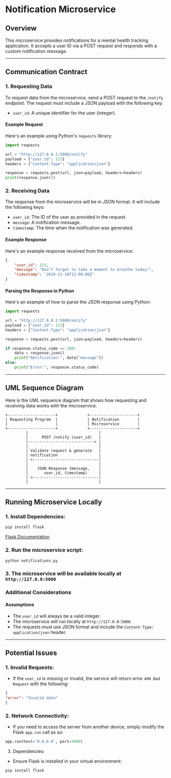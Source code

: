 # Notification Microservice

## Overview
This microservice provides notifications for a mental health tracking application. It accepts a user ID via a POST request and responds with a custom notification message.

---

## Communication Contract

### 1. Requesting Data

To request data from the microservice, send a POST request to the `/notify` endpoint. The request must include a JSON payload with the following key:

- `user_id`: A unique identifier for the user (integer).

#### Example Request
Here's an example using Python's `requests` library:
```python
import requests

url = "http://127.0.0.1:5000/notify"
payload = {"user_id": 123}
headers = {"Content-Type": "application/json"}

response = requests.post(url, json=payload, headers=headers)
print(response.json())
```
### 2. Receiving Data 

The response from the microservice will be in JSON format. It will include the following keys:

- `user_id`: The ID of the user as provided in the request.
- `message`: A notification message.
- `timestamp`: The time when the notification was generated.

#### Example Response
Here's an example response received from the microservice:
```json
{
    "user_id": 123,
    "message": "Don’t forget to take a moment to breathe today!",
    "timestamp": "2024-11-18T12:00:00Z"
}
```

#### Parsing the Response in Python
Here's an example of how to parse the JSON response using Python:
```python
import requests

url = "http://127.0.0.1:5000/notify"
payload = {"user_id": 123}
headers = {"Content-Type": "application/json"}

response = requests.post(url, json=payload, headers=headers)

if response.status_code == 200:
    data = response.json()
    print("Notification:", data["message"])
else:
    print("Error:", response.status_code)
```
---

## UML Sequence Diagram
Here is the UML sequence diagram that shows how requesting and receiving data works with the microservice.
```plaintext
+---------------------+             +---------------------+
| Requesting Program  |             | Notification        |
|                     |             | Microservice        |
+---------------------+             +---------------------+
         |                               |
         |      POST /notify (user_id)   |
         |-----------------------------> |
         |                               |
         | Validate request & generate   |
         | notification                  |
         | <-----------------------------|
         |                               |
         |    JSON Response (message,    |
         |       user_id, timestamp)     |
         | <-----------------------------|
         |                               |
```

---

## Running Microservice Locally
### 1. Install Dependencies:
```bash
pip install flask
```
[Flask Documentation](https://flask.palletsprojects.com/)

### 2. Run the microservice script:
```bash
python notifications.py
```

### 3. The microservice will be available locally at `http://127.0.0:5000`

### Additional Considerations

#### Assumptions
- The `user_id` will always be a valid integer.
- The microservice will run locally at `http://127.0.0:5000`.
- The requests must use JSON format and include the `Content-Type: application/json` header.

---

## Potential Issues
### 1. Invalid Requests:
- If the `user_id` is missing or invalid, the service will return error `400 Bad Request` with the following:
```json
{
"error": "Invalid data"
}
```

### 2. Network Connectivity:
- If you need to access the server from another device, simply modify the Flask `app.run` call as so:
```python
app.run(host='0.0.0.0', port=5000)
```
3. Dependencies:
- Ensure Flask is installed in your virtual environment:
```bash
pip install flask
```